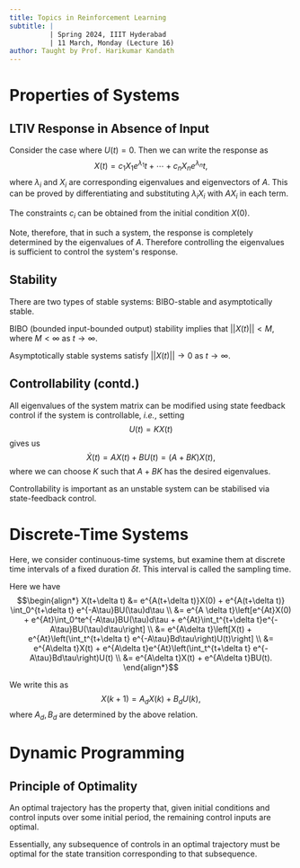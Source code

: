 ```yaml
---
title: Topics in Reinforcement Learning
subtitle: |
          | Spring 2024, IIIT Hyderabad
          | 11 March, Monday (Lecture 16)
author: Taught by Prof. Harikumar Kandath
---
```


# Properties of Systems
## LTIV Response in Absence of Input
Consider the case where $U(t) = 0$. Then we can write the response as
$$X(t) = c_1X_1e^{\lambda_1}t + \cdots + c_nX_ne^{\lambda_n}t,$$
where $\lambda_i$ and $X_i$ are corresponding eigenvalues and eigenvectors of $A$. This can be proved by differentiating and substituting $\lambda_iX_i$ with $AX_i$ in each term.

The constraints $c_i$ can be obtained from the initial condition $X(0)$.

Note, therefore, that in such a system, the response is completely determined by the eigenvalues of $A$. Therefore controlling the eigenvalues is sufficient to control the system's response.

## Stability
There are two types of stable systems: BIBO-stable and asymptotically stable.

BIBO (bounded input-bounded output) stability implies  that $||X(t)|| < M$, where $M < \infty$ as $t \to \infty$.

Asymptotically stable systems satisfy $||X(t)|| \to 0$ as $t \to \infty$.

## Controllability (contd.)
All eigenvalues of the system matrix can be modified using state feedback control if the system is controllable, *i.e.*, setting
$$U(t) = KX(t)$$
gives us
$$\dot{X}(t) = AX(t) + BU(t) = (A+BK)X(t),$$
where we can choose $K$ such that $A+BK$ has the desired eigenvalues.

Controllability is important as an unstable system can be stabilised via state-feedback control.

# Discrete-Time Systems
Here, we consider continuous-time systems, but examine them at discrete time intervals of a fixed duration $\delta t$. This interval is called the sampling time.

Here we have
$$\begin{align*}
X(t+\delta t) &= e^{A(t+\delta t)}X(0) + e^{A(t+\delta t)} \int_0^{t+\delta t} e^{-A\tau}BU(\tau)d\tau \\
&= e^{A \delta t}\left[e^{At}X(0) + e^{At}\int_0^te^{-A\tau}BU(\tau)d\tau + e^{At}\int_t^{t+\delta t}e^{-A\tau}BU(\tau)d\tau\right] \\
&= e^{A\delta t}\left[X(t) + e^{At}\left(\int_t^{t+\delta t} e^{-A\tau}Bd\tau\right)U(t)\right] \\
&= e^{A\delta t}X(t) +  e^{A\delta t}e^{At}\left(\int_t^{t+\delta t} e^{-A\tau}Bd\tau\right)U(t) \\
&= e^{A\delta t}X(t) + e^{A\delta t}BU(t).
\end{align*}$$

We write this as
$$X(k+1) = A_dX(k) + B_dU(k),$$
where $A_d, B_d$ are determined by the above relation.

# Dynamic Programming
## Principle of Optimality
An optimal trajectory has the property that, given initial conditions and control inputs over some initial period, the remaining control inputs are optimal.

Essentially, any subsequence of controls in an optimal trajectory must be optimal for the state transition corresponding to that subsequence.
